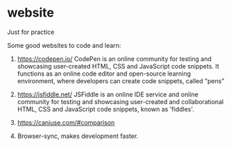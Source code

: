 # website
Just for practice 

Some good websites to code and learn:

1. https://codepen.io/
    CodePen is an online community for testing and showcasing user-created HTML, CSS and JavaScript code snippets. It functions as an online code editor and open-source learning environment, where developers can create code snippets, called "pens"
    
2. https://jsfiddle.net/
    JSFiddle is an online IDE service and online community for testing and showcasing user-created and collaborational HTML, CSS and JavaScript code snippets, known as 'fiddles'.
    
3. https://caniuse.com/#comparison
4. Browser-sync, makes development faster. 
